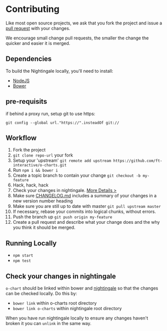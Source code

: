 # Contributing

Like most open source projects, we ask that you fork the project and issue a [pull request](/pull-requests) with your changes.

We encourage small change pull requests, the smaller the change the quicker and easier it is merged.

## Dependencies

To build the Nightingale locally, you'll need to install:
 * [NodeJS](http://nodejs.org/)
 * [Bower](http://bower.io/)

## pre-requisits

if behind a proxy run, setup git to use https:

 `git config --global url."https://".insteadOf git://`

## Workflow

1. Fork the project
2. `git clone repo-url` your fork
3. Setup your 'upstream'
`git remote add upstream https://github.com/ft-interactive/o-charts.git`
4. Run `npm i && bower i`
5. Create a topic branch to contain your change
`git checkout -b my-feature`
6. Hack, hack, hack
7. Check your changes in nightingale. [More Details >](#check-your-changes-in-nightingale)
7. Make sure [CHANGELOG.md](./CHANGELOG.md) includes a summary of your changes in a new version number heading
8. Make sure you are still up to date with master
`git pull upstream master`
9. If necessary, rebase your commits into logical chunks, without errors.
10. Push the branch up
`git push origin my-feature`
11. Create a pull request and describe what your change does and the why you think it should be merged.

## Running Locally

 * `npm start`
 * `npm test`

## Check your changes in nightingale

`o-chart` should be linked within bower and [nightingale](https://github.com/Financial-Times/nightingale) so that the changes can be checked locally.
Do this by:
 * `bower link` within o-charts root directory
 * `bower link o-charts` within nightingale root directory

When you have run nightingale locally to ensure any changes haven't broken it you can `unlink` in the same way.
